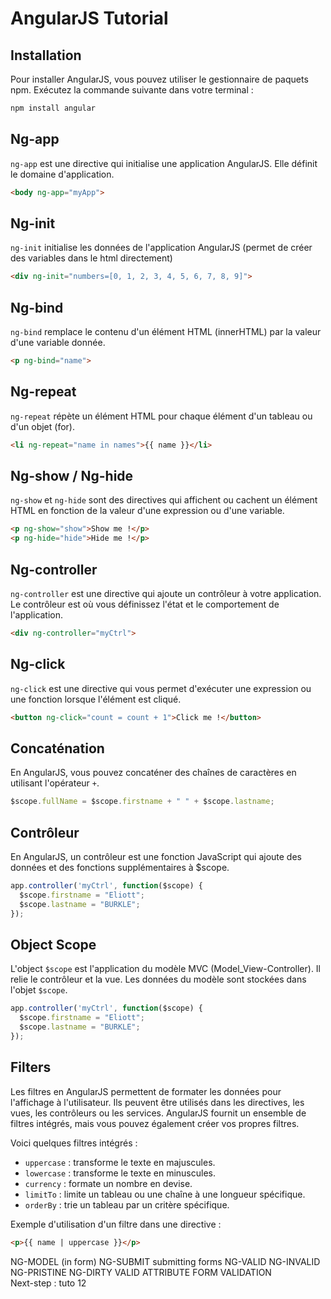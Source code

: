 # AngularJS Tutorial
## Installation 

Pour installer AngularJS, vous pouvez utiliser le gestionnaire de paquets npm. Exécutez la commande suivante dans votre terminal :  
```bash
npm install angular
```

## Ng-app

`ng-app` est une directive qui initialise une application AngularJS. Elle définit le domaine d'application.  
```html
<body ng-app="myApp">
```

## Ng-init

`ng-init` initialise les données de l'application AngularJS (permet de créer des variables dans le html directement)  
```html
<div ng-init="numbers=[0, 1, 2, 3, 4, 5, 6, 7, 8, 9]">
```

## Ng-bind

`ng-bind` remplace le contenu d'un élément HTML (innerHTML) par la valeur d'une variable donnée.
```html
<p ng-bind="name">
```

## Ng-repeat

`ng-repeat` répète un élément HTML pour chaque élément d'un tableau ou d'un objet (for).
```html
<li ng-repeat="name in names">{{ name }}</li>
```

## Ng-show / Ng-hide

`ng-show` et `ng-hide` sont des directives qui affichent ou cachent un élément HTML en fonction de la valeur d'une expression ou d'une variable.
```html
<p ng-show="show">Show me !</p>
<p ng-hide="hide">Hide me !</p>
```

## Ng-controller

`ng-controller` est une directive qui ajoute un contrôleur à votre application. Le contrôleur est où vous définissez l'état et le comportement de l'application.
```html
<div ng-controller="myCtrl">
```

## Ng-click

`ng-click` est une directive qui vous permet d'exécuter une expression ou une fonction lorsque l'élément est cliqué.
```html
<button ng-click="count = count + 1">Click me !</button>
```

## Concaténation 

En AngularJS, vous pouvez concaténer des chaînes de caractères en utilisant l'opérateur `+`.
```javascript
$scope.fullName = $scope.firstname + " " + $scope.lastname;
```

## Contrôleur

En AngularJS, un contrôleur est une fonction JavaScript qui ajoute des données et des fonctions supplémentaires à $scope.
```javascript
app.controller('myCtrl', function($scope) {
  $scope.firstname = "Eliott";
  $scope.lastname = "BURKLE";
});
```

## Object Scope

L'object `$scope` est l'application du modèle MVC (Model_View-Controller). Il relie le contrôleur et la vue. Les données du modèle sont stockées dans l'objet `$scope`.
```javascript
app.controller('myCtrl', function($scope) {
  $scope.firstname = "Eliott";
  $scope.lastname = "BURKLE";
});
```

## Filters

Les filtres en AngularJS permettent de formater les données pour l'affichage à l'utilisateur. Ils peuvent être utilisés dans les directives, les vues, les contrôleurs ou les services. AngularJS fournit un ensemble de filtres intégrés, mais vous pouvez également créer vos propres filtres.

Voici quelques filtres intégrés :

- `uppercase` : transforme le texte en majuscules.
- `lowercase` : transforme le texte en minuscules.
- `currency` : formate un nombre en devise.
- `limitTo` : limite un tableau ou une chaîne à une longueur spécifique.
- `orderBy` : trie un tableau par un critère spécifique.

Exemple d'utilisation d'un filtre dans une directive :

```html
<p>{{ name | uppercase }}</p>
```

NG-MODEL (in form)
NG-SUBMIT
submitting forms
NG-VALID
NG-INVALID
NG-PRISTINE
NG-DIRTY
VALID ATTRIBUTE
FORM VALIDATION  
Next-step : tuto 12
